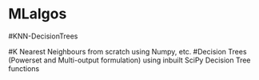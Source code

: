 # MLalgos
#KNN-DecisionTrees

#K Nearest Neighbours from scratch using Numpy, etc.
#Decision Trees (Powerset and Multi-output formulation) using inbuilt SciPy Decision Tree functions
